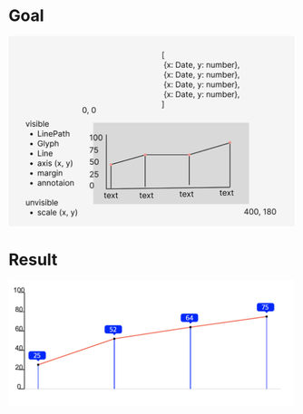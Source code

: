 # Goal

![Example Image](./src/assets/goal.png)

# Result

![Example Image](./src/assets/result.png)

